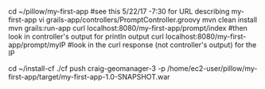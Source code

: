 cd ~/pillow/my-first-app #see this 5/22/17 -7:30 for URL describing my-first-app
vi grails-app/controllers/PromptController.groovy
mvn clean install
mvn grails:run-app
curl localhost:8080/my-first-app/prompt/index #then look in controller's output for println output
curl localhost:8080/my-first-app/prompt/myIP #look in the curl response (not controller's output) for the IP 

cd ~/install-cf
./cf push craig-geomanager-3 -p /home/ec2-user/pillow/my-first-app/target/my-first-app-1.0-SNAPSHOT.war 
